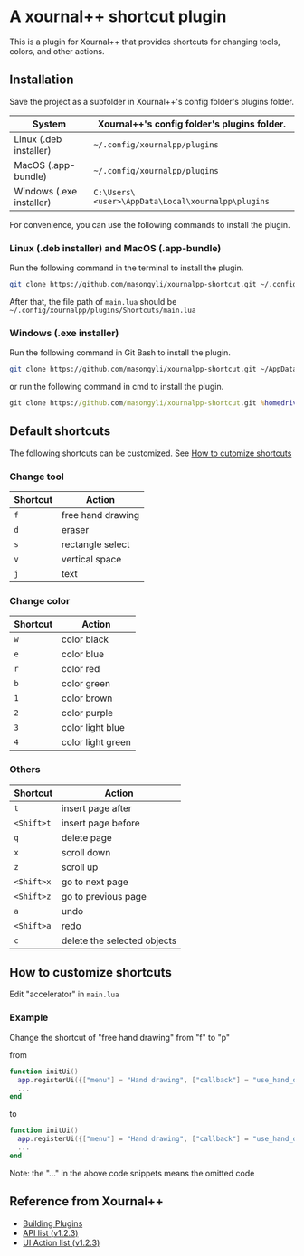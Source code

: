 # A xournal++ shortcut plugin
This is a plugin for Xournal++ that provides shortcuts for changing tools, colors, and other actions.

## Installation
Save the project as a subfolder in Xournal++'s config folder's plugins folder.

| System                   | Xournal++'s config folder's plugins folder.       |
| ------------------------ | ------------------------------------------------- |
| Linux (.deb installer)   | `~/.config/xournalpp/plugins`                     |
| MacOS (.app-bundle)      | `~/.config/xournalpp/plugins`                     |
| Windows (.exe installer) | `C:\Users\<user>\AppData\Local\xournalpp\plugins` |

For convenience, you can use the following commands to install the plugin.

### Linux (.deb installer) and MacOS (.app-bundle)
Run the following command in the terminal to install the plugin.
```bash
git clone https://github.com/masongyli/xournalpp-shortcut.git ~/.config/xournalpp/plugins/Shortcuts
```

After that, the file path of `main.lua` should be `~/.config/xournalpp/plugins/Shortcuts/main.lua`

### Windows (.exe installer)
Run the following command in Git Bash to install the plugin.
```bash
git clone https://github.com/masongyli/xournalpp-shortcut.git ~/AppData/Local/xournalpp/plugins/Shortcuts
```

or run the following command in cmd to install the plugin.
```cmd
git clone https://github.com/masongyli/xournalpp-shortcut.git %homedrive%%homepath%\AppData\Local\xournalpp\plugins\Shortcuts
```

## Default shortcuts
The following shortcuts can be customized. See [How to cutomize shortcuts](#how-to-customize-shortcuts)

### Change tool
| Shortcut | Action            |
| -------- | ----------------- |
| `f`      | free hand drawing |
| `d`      | eraser            |
| `s`      | rectangle select  |
| `v`      | vertical space    |
| `j`      | text              |

### Change color
| Shortcut | Action            |
| -------- | ----------------- |
| `w`      | color black       |
| `e`      | color blue        |
| `r`      | color red         |
| `b`      | color green       |
| `1`      | color brown       |
| `2`      | color purple      |
| `3`      | color light blue  |
| `4`      | color light green |

### Others
| Shortcut   | Action                      |
| ---------- | --------------------------- |
| `t`        | insert page after           |
| `<Shift>t` | insert page before          |
| `q`        | delete page                 |
| `x`        | scroll down                 |
| `z`        | scroll up                   |
| `<Shift>x` | go to next page             |
| `<Shift>z` | go to previous page         |
| `a`        | undo                        |
| `<Shift>a` | redo                        |
| `c`        | delete the selected objects |

## How to customize shortcuts
Edit "accelerator" in `main.lua`

### Example
Change the shortcut of "free hand drawing" from "f" to "p"

from
```lua
function initUi()
  app.registerUi({["menu"] = "Hand drawing", ["callback"] = "use_hand_drawing", ["accelerator"] = "f"});
  ...
end
```

to
```lua
function initUi()
  app.registerUi({["menu"] = "Hand drawing", ["callback"] = "use_hand_drawing", ["accelerator"] = "p"});
  ...
end
```

Note: the "..." in the above code snippets means the omitted code

## Reference from Xournal++
- [Building Plugins](https://xournalpp.github.io/guide/plugins/plugins/#installation-folder)
- [API list (v1.2.3)](https://github.com/xournalpp/xournalpp/blob/v1.2.3/src/core/plugin/luapi_application.h) 
- [UI Action list (v1.2.3)](https://github.com/xournalpp/xournalpp/blob/v1.2.3/src/core/control/Control.cpp#L382-L1083)
